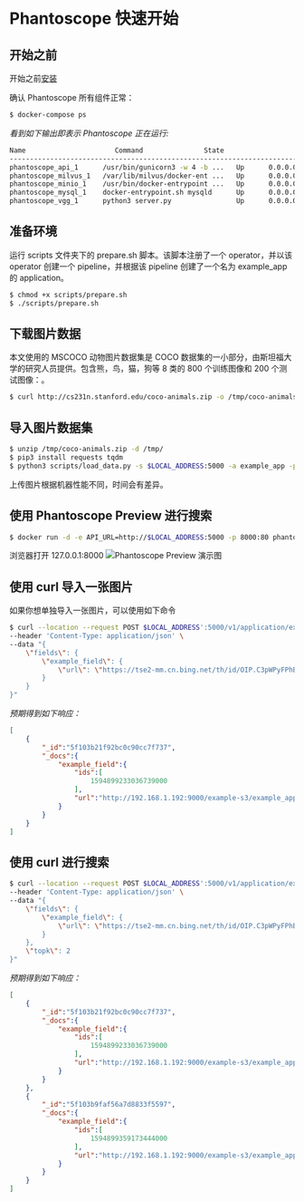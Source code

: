 # Phantoscope 快速开始
## 开始之前
开始之前[安装](..\..\..\..\README_CN.md#安装)

确认 Phantoscope 所有组件正常：
```bash
$ docker-compose ps
```

*看到如下输出即表示 Phantoscope 正在运行:*
```bash
Name                      Command               State                        Ports
----------------------------------------------------------------------------------------------------------------
phantoscope_api_1      /usr/bin/gunicorn3 -w 4 -b ...   Up      0.0.0.0:5000->5000/tcp
phantoscope_milvus_1   /var/lib/milvus/docker-ent ...   Up      0.0.0.0:19530->19530/tcp, 0.0.0.0:8080->8080/tcp
phantoscope_minio_1    /usr/bin/docker-entrypoint ...   Up      0.0.0.0:9000->9000/tcp
phantoscope_mysql_1    docker-entrypoint.sh mysqld      Up      0.0.0.0:3306->3306/tcp
phantoscope_vgg_1      python3 server.py                Up      0.0.0.0:50001->50001/tcp
```


## 准备环境

运行 scripts 文件夹下的 prepare.sh 脚本。该脚本注册了一个 operator，并以该 operator 创建一个 pipeline，并根据该 pipeline 创建了一个名为 example_app 的 application。
```bash
$ chmod +x scripts/prepare.sh
$ ./scripts/prepare.sh
```

## 下载图片数据
本文使用的 MSCOCO 动物图片数据集是 COCO 数据集的一小部分，由斯坦福大学的研究人员提供。包含熊，鸟，猫，狗等 8 类的 800 个训练图像和 200 个测试图像：。
```bash
$ curl http://cs231n.stanford.edu/coco-animals.zip -o /tmp/coco-animals.zip
```

## 导入图片数据集
```bash
$ unzip /tmp/coco-animals.zip -d /tmp/
$ pip3 install requests tqdm
$ python3 scripts/load_data.py -s $LOCAL_ADDRESS:5000 -a example_app -p example_pipeline -d /tmp/coco-animals
```
上传图片根据机器性能不同，时间会有差异。

## 使用 Phantoscope Preview 进行搜索

```bash
$ docker run -d -e API_URL=http://$LOCAL_ADDRESS:5000 -p 8000:80 phantoscope/preview:0.2.0
```
浏览器打开 127.0.0.1:8000 
![Phantoscope Preview 演示图](../../../../.github/preview.gif)



## 使用 curl 导入一张图片
如果你想单独导入一张图片，可以使用如下命令
```bash
$ curl --location --request POST $LOCAL_ADDRESS':5000/v1/application/example_app/upload' \
--header 'Content-Type: application/json' \
--data "{
    \"fields\": {
        \"example_field\": {
            \"url\": \"https://tse2-mm.cn.bing.net/th/id/OIP.C3pWPyFPhBMiBeWoncc24QHaCq?w=300&h=108&c=7&o=5&dpr=2&pid=1.7\"
        }
    }
}"
```

*预期得到如下响应：*
```json
[
    {
        "_id":"5f103b21f92bc0c90cc7f737",
        "_docs":{
            "example_field":{
                "ids":[
                    1594899233036739000
                ],
                "url":"http://192.168.1.192:9000/example-s3/example_app-33c5bf6ce2a0482593993140e83a6481"
            }
        }
    }
]
```

## 使用 curl 进行搜索
```bash
$ curl --location --request POST $LOCAL_ADDRESS':5000/v1/application/example_app/search' \
--header 'Content-Type: application/json' \
--data "{
    \"fields\": {
        \"example_field\": {
            \"url\": \"https://tse2-mm.cn.bing.net/th/id/OIP.C3pWPyFPhBMiBeWoncc24QHaCq?w=300&h=108&c=7&o=5&dpr=2&pid=1.7\"
        }
    },
    \"topk\": 2
}"
```

*预期得到如下响应：*
```json
[
    {
        "_id":"5f103b21f92bc0c90cc7f737",
        "_docs":{
            "example_field":{
                "ids":[
                    1594899233036739000
                ],
                "url":"http://192.168.1.192:9000/example-s3/example_app-33c5bf6ce2a0482593993140e83a6481"
            }
        }
    },
    {
        "_id":"5f103b9faf56a7d8833f5597",
        "_docs":{
            "example_field":{
                "ids":[
                    1594899359173444000
                ],
                "url":"http://192.168.1.192:9000/example-s3/example_app-b20d796e8cda4a539201557bd418a89f"
            }
        }
    }
]
```
